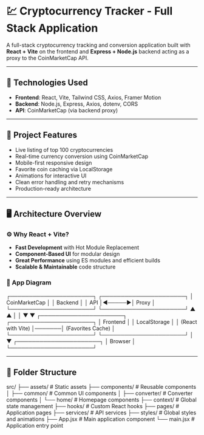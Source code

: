 # 💹 Cryptocurrency Tracker - Full Stack Application

A full-stack cryptocurrency tracking and conversion application built with **React + Vite** on the frontend and **Express + Node.js** backend acting as a proxy to the CoinMarketCap API.

---

## 🔧 Technologies Used

- **Frontend**: React, Vite, Tailwind CSS, Axios, Framer Motion
- **Backend**: Node.js, Express, Axios, dotenv, CORS
- **API**: CoinMarketCap (via backend proxy)

---

## 🚀 Project Features

- Live listing of top 100 cryptocurrencies
- Real-time currency conversion using CoinMarketCap
- Mobile-first responsive design
- Favorite coin caching via LocalStorage
- Animations for interactive UI
- Clean error handling and retry mechanisms
- Production-ready architecture

---

## 🖥️ Architecture Overview

### ⚙️ Why React + Vite?
- **Fast Development** with Hot Module Replacement
- **Component-Based UI** for modular design
- **Great Performance** using ES modules and efficient builds
- **Scalable & Maintainable** code structure

### 🧱 App Diagram

┌──────────────────────┐ ┌──────────────────────┐
│ CoinMarketCap │ │ Backend │
│ API │◄─────►│ Proxy │
└──────────────────────┘ └──────────────────────┘
▲ ▲
│ │
▼ ▼
┌──────────────────────┐ ┌──────────────────────┐
│ Frontend │ │ LocalStorage │
│ (React with Vite) │───────│ (Favorites Cache) │
└──────────────────────┘ └──────────────────────┘
│
▼
┌──────────────────────┐
│ Browser │
└──────────────────────┘


---

## 📁 Folder Structure

src/
├── assets/            # Static assets
├── components/        # Reusable components
│   ├── common/        # Common UI components
│   ├── converter/     # Converter components
│   └── home/          # Homepage components
├── context/           # Global state management
├── hooks/             # Custom React hooks
├── pages/             # Application pages
├── services/          # API services
├── styles/            # Global styles and animations
├── App.jsx            # Main application component
└── main.jsx           # Application entry point